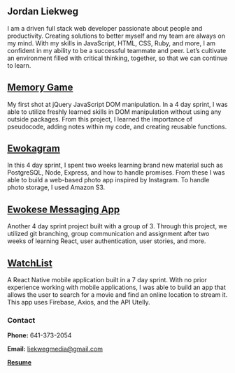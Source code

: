 ## Jordan Liekweg

I am a driven full stack web developer passionate about people and productivity. Creating solutions to better myself and my team are always on my mind. With my skills in JavaScript, HTML, CSS, Ruby, and more, I am confident in my ability to be a successful teammate and peer. Let’s cultivate an environment filled with critical thinking, together, so that we can continue to learn. 


## [Memory Game](http://elastic-volhard-069df6.bitballoon.com/)
My first shot at jQuery JavaScript DOM manipulation. In a 4 day sprint, I was able to utilize freshly learned skills in DOM manipulation without using any outside packages. From this project, I learned the importance of pseudocode, adding notes within my code, and creating reusable functions.

## [Ewokagram](https://ewokagram.herokuapp.com/)
In this 4 day sprint, I spent two weeks learning brand new material such as PostgreSQL, Node, Express, and how to handle promises. From these I was able to build a web-based photo app inspired by Instagram. To handle photo storage, I used Amazon S3.

## [Ewokese Messaging App](https://github.com/Lickway/Ewokese)
Another 4 day sprint project built with a group of 3. Through this project, we utilized git branching, group communication and assignment after two weeks of learning React, user authentication, user stories, and more. 

## [WatchList](https://github.com/Lickway/WatchList)
A React Native mobile application built in a 7 day sprint. With no prior experience working with mobile applications, I was able to build an app that allows the user to search for a movie and find an online location to stream it. This app uses Firebase, Axios, and the API Utelly.


### Contact

**Phone:** 641-373-2054

**Email:** liekwegmedia@gmail.com

**[Resume](https://drive.google.com/open?id=1Tk33-Rq61OBWPV8fPkI8pr9-KWsBfBeR)**
